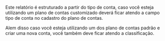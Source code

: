 Este relatório é estruturado a partir do tipo de conta, caso você esteja
utilizando um plano de contas customizado deverá ficar atendo a campo
tipo de conta no cadastro do plano de contas.

Alem disso caso você esteja utilizando um dos plano de contas padrão e
criar uma nova conta, você também deve ficar atendo a classificação.
